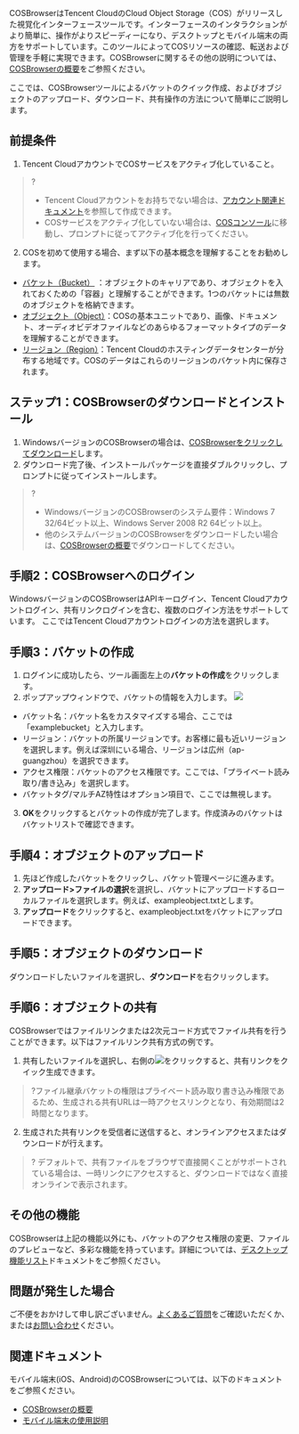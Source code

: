 
COSBrowserはTencent CloudのCloud Object Storage（COS）がリリースした視覚化インターフェースツールです。インターフェースのインタラクションがより簡単に、操作がよりスピーディーになり、デスクトップとモバイル端末の両方をサポートしています。このツールによってCOSリソースの確認、転送および管理を手軽に実現できます。COSBrowserに関するその他の説明については、[COSBrowserの概要](https://intl.cloud.tencent.com/document/product/436/11366)をご参照ください。

ここでは、COSBrowserツールによるバケットのクイック作成、およびオブジェクトのアップロード、ダウンロード、共有操作の方法について簡単にご説明します。


##  前提条件

1. Tencent CloudアカウントでCOSサービスをアクティブ化していること。
>?
>- Tencent Cloudアカウントをお持ちでない場合は、[アカウント関連ドキュメント](https://www.tencentcloud.com/document/product/378)を参照して作成できます。
>- COSサービスをアクティブ化していない場合は、[COSコンソール](https://console.cloud.tencent.com/cos5)に移動し、プロンプトに従ってアクティブ化を行ってください。
2. COSを初めて使用する場合、まず以下の基本概念を理解することをお勧めします。
 - [バケット（Bucket）](https://intl.cloud.tencent.com/document/product/436/13312) ：オブジェクトのキャリアであり、オブジェクトを入れておくための「容器」と理解することができます。1つのバケットには無数のオブジェクトを格納できます。
 - [オブジェクト（Object）](https://intl.cloud.tencent.com/document/product/436/13324)：COSの基本ユニットであり、画像、ドキュメント、オーディオビデオファイルなどのあらゆるフォーマットタイプのデータを理解することができます。
 - [リージョン（Region）](https://intl.cloud.tencent.com/document/product/436/6224)：Tencent Cloudのホスティングデータセンターが分布する地域です。COSのデータはこれらのリージョンのバケット内に保存されます。


## ステップ1：COSBrowserのダウンロードとインストール


1. WindowsバージョンのCOSBrowserの場合は、[COSBrowserをクリックしてダウンロード](https://cos5.cloud.tencent.com/cosbrowser/cosbrowser-setup-latest.exe)します。
2. ダウンロード完了後、インストールパッケージを直接ダブルクリックし、プロンプトに従ってインストールします。


>?
>- WindowsバージョンのCOSBrowserのシステム要件：Windows 7 32/64ビット以上、Windows Server 2008 R2 64ビット以上。
>- 他のシステムバージョンのCOSBrowserをダウンロードしたい場合は、[COSBrowserの概要](https://intl.cloud.tencent.com/document/product/436/11366)でダウンロードしてください。



## 手順2：COSBrowserへのログイン

WindowsバージョンのCOSBrowserはAPIキーログイン、Tencent Cloudアカウントログイン、共有リンクログインを含む、複数のログイン方法をサポートしています。 ここではTencent Cloudアカウントログインの方法を選択します。


## 手順3：バケットの作成

1. ログインに成功したら、ツール画面左上の**バケットの作成**をクリックします。
2. ポップアップウィンドウで、バケットの情報を入力します。
![](https://main.qcloudimg.com/raw/d5c11a8be17d9a3462c0ca73ee189c73.png)
 - バケット名：バケット名をカスタマイズする場合、ここでは「examplebucket」と入力します。
 - リージョン：バケットの所属リージョンです。お客様に最も近いリージョンを選択します。例えば深圳にいる場合、リージョンは広州（ap-guangzhou）を選択できます。
 - アクセス権限：バケットのアクセス権限です。ここでは、「プライベート読み取り/書き込み」を選択します。
 - バケットタグ/マルチAZ特性はオプション項目で、ここでは無視します。
3. **OK**をクリックするとバケットの作成が完了します。作成済みのバケットはバケットリストで確認できます。


## 手順4：オブジェクトのアップロード

1. 先ほど作成したバケットをクリックし、バケット管理ページに進みます。
2. **アップロード>ファイルの選択**を選択し、バケットにアップロードするローカルファイルを選択します。例えば、exampleobject.txtとします。
3. **アップロード**をクリックすると、exampleobject.txtをバケットにアップロードできます。


## 手順5：オブジェクトのダウンロード

ダウンロードしたいファイルを選択し、**ダウンロード**を右クリックします。

## 手順6：オブジェクトの共有

COSBrowserではファイルリンクまたは2次元コード方式でファイル共有を行うことができます。以下はファイルリンク共有方式の例です。

1. 共有したいファイルを選択し、右側の<img src="https://main.qcloudimg.com/raw/37acaeb370eb77e1bb0c792d542792e2.jpg"  style="margin:0;">をクリックすると、共有リンクをクイック生成できます。
>?ファイル継承バケットの権限はプライベート読み取り書き込み権限であるため、生成される共有URLは一時アクセスリンクとなり、有効期間は2時間となります。
2. 生成された共有リンクを受信者に送信すると、オンラインアクセスまたはダウンロードが行えます。
>?
>デフォルトで、共有ファイルをブラウザで直接開くことがサポートされている場合は、一時リンクにアクセスすると、ダウンロードではなく直接オンラインで表示されます。


## その他の機能

COSBrowserは上記の機能以外にも、バケットのアクセス権限の変更、ファイルのプレビューなど、多彩な機能を持っています。詳細については、[デスクトップ機能リスト](https://intl.cloud.tencent.com/document/product/436/11366#.E6.A1.8C.E9.9D.A2.E7.AB.AF.E5.8A.9F.E8.83.BD.E5.88.97.E8.A1.A8)ドキュメントをご参照ください。

## 問題が発生した場合

ご不便をおかけして申し訳ございません。[よくあるご質問](https://intl.cloud.tencent.com/document/product/436/35735)をご確認いただくか、または[お問い合わせ](https://intl.cloud.tencent.com/contact-sales)ください。

##  関連ドキュメント

モバイル端末(iOS、Android)のCOSBrowserについては、以下のドキュメントをご参照ください。

- [COSBrowserの概要](https://intl.cloud.tencent.com/document/product/436/11366)
- [モバイル端末の使用説明](https://intl.cloud.tencent.com/document/product/436/41616)
